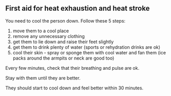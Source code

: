 ## First aid for heat exhaustion and heat stroke

You need to cool the person down. Follow these 5 steps:

1. move them to a cool place
1. remove any unnecessary clothing
1. get them to lie down and raise their feet slightly
1. get them to drink plenty of water (sports or rehydration drinks are ok)
1. cool their skin - spray or sponge them with cool water and fan them (ice packs around the armpits or neck are good too)

Every few minutes, check that their breathing and pulse are ok.

Stay with them until they are better.

They should start to cool down and feel better within 30 minutes.
